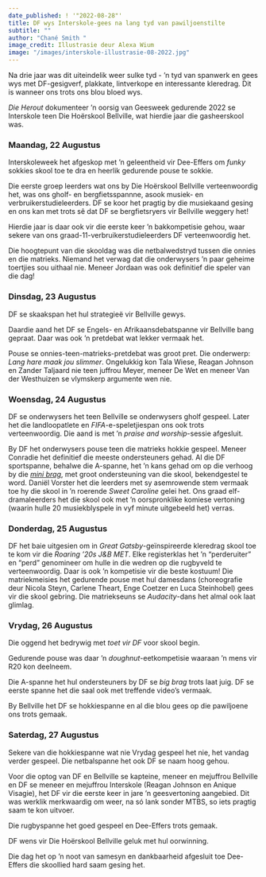 ```yaml
---
date_published: ! '"2022-08-28"'
title: DF wys Interskole-gees na lang tyd van pawiljoenstilte
subtitle: ""
author: "Chané Smith "
image_credit: Illustrasie deur Alexa Wium
image: "/images/interskole-illustrasie-08-2022.jpg"
---
```


Na drie jaar was dit uiteindelik weer sulke tyd - ’n tyd van spanwerk en gees wys met DF-gesigverf, plakkate, lintverkope en interessante kleredrag. Dit is wanneer ons trots ons blou bloed wys.

_Die Herout_ dokumenteer ’n oorsig van Geesweek gedurende 2022 se Interskole teen Die Hoërskool Bellville, wat hierdie jaar die gasheerskool was.

### Maandag, 22 Augustus

Interskoleweek het afgeskop met ’n geleentheid vir Dee-Effers om _funky_ sokkies skool toe te dra en heerlik gedurende pouse te sokkie.

Die eerste groep leerders wat ons by Die Hoërskool Bellville verteenwoordig het, was ons gholf- en bergfietsspannne, asook musiek- en verbruikerstudieleerders. DF se koor het pragtig by die musiekaand gesing en ons kan met trots sê dat DF se bergfietsryers vir Bellville weggery het!

Hierdie jaar is daar ook vir die eerste keer ’n bakkompetisie gehou, waar sekere van ons graad-11-verbruikerstudieleerders DF verteenwoordig het.

Die hoogtepunt van die skooldag was die netbalwedstryd tussen die onnies en die matrieks. Niemand het verwag dat die onderwysers ’n paar geheime toertjies sou uithaal nie. Meneer Jordaan was ook definitief die speler van die dag!

### Dinsdag, 23 Augustus

DF se skaakspan het hul strategieë vir Bellville gewys.

Daardie aand het DF se Engels- en Afrikaansdebatspanne vir Bellville bang gepraat. Daar was ook ’n pretdebat wat lekker vermaak het.

Pouse se onnies-teen-matrieks-pretdebat was groot pret. Die onderwerp: _Lang hare maak jou slimmer_. Ongelukkig kon Tala Wiese, Reagan Johnson en Zander Taljaard nie teen juffrou Meyer, meneer De Wet en meneer Van der Westhuizen se vlymskerp argumente wen nie.

<InlineImage src="/images/image1-08-2022.jpeg" width={1280} height={902} caption="Interskolebalkie deur Zander Taljaard ontwerp" />

### Woensdag, 24 Augustus

DF se onderwysers het teen Bellville se onderwysers gholf gespeel. Later het die landloopatlete en _FIFA_-e-speletjiespan ons ook trots verteenwoordig. Die aand is met ’n _praise and worship_-sessie afgesluit.

By DF het onderwysers pouse teen die matrieks hokkie gespeel. Meneer Conradie het definitief die meeste ondersteuners gehad. Al die DF sportspanne, behalwe die A-spanne, het ’n kans gehad om op die verhoog by die <a href="https://www.instagram.com/p/ChsOeMOAr9o/" target="_blank" rel="noreferrer">_mini brag_</a>, met groot ondersteuning van die skool, bekendgestel te word. Daniël Vorster het die leerders met sy asemrowende stem vermaak toe hy die skool in ’n roerende _Sweet Caroline_ gelei het. Ons graad elf-dramaleerders het die skool ook met ’n oorspronklike komiese vertoning (waarin hulle 20 musiekblyspele in vyf minute uitgebeeld het) verras.

### Donderdag, 25 Augustus

DF het baie uitgesien om in _Great Gatsby_-geïnspireerde kleredrag skool toe te kom vir die _Roaring ’20s_ _J&B MET_. Elke registerklas het ’n “perderuiter” en “perd” genomineer om hulle in die wedren op die rugbyveld te verteenwoordig. Daar is ook ’n kompetisie vir die beste kostuum! Die matriekmeisies het gedurende pouse met hul damesdans (choreografie deur Nicola Steyn, Carlene Theart, Enge Coetzer en Luca Steinhobel) gees vir die skool gebring. Die matriekseuns se _Audacity_-dans het almal ook laat glimlag.

### Vrydag, 26 Augustus

Die oggend het bedrywig met _toet vir DF_ voor skool begin.

Gedurende pouse was daar ’n _doughnut_-eetkompetisie waaraan ’n mens vir R20 kon deelneem.

Die A-spanne het hul ondersteuners by DF se _big brag_ trots laat juig. DF se eerste spanne het die saal ook met treffende video’s vermaak.

By Bellville het DF se hokkiespanne en al die blou gees op die pawiljoene ons trots gemaak.

<InlineImage src="/images/interskole-vlaggies-08-2022.jpg" width={1440} height={1800} caption="Vrydag se gees op die pawiljoen | Foto: Die Hoërskool DF Malan" />

### Saterdag, 27 Augustus

Sekere van die hokkiespanne wat nie Vrydag gespeel het nie, het vandag verder gespeel. Die netbalspanne het ook DF se naam hoog gehou.

Voor die optog van DF en Bellville se kapteine, meneer en mejuffrou Bellville en DF se meneer en mejuffrou Interskole (Reagan Johnson en Anique Visagie), het DF vir die eerste keer in jare ’n geesvertoning aangebied. Dit was werklik merkwaardig om weer, na só lank sonder MTBS, so iets pragtig saam te kon uitvoer.

Die rugbyspanne het goed gespeel en Dee-Effers trots gemaak.

DF wens vir Die Hoërskool Bellville geluk met hul oorwinning.

Die dag het op ’n noot van samesyn en dankbaarheid afgesluit toe Dee-Effers die skoollied hard saam gesing het.
